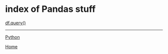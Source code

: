 # index of Pandas stuff

[df.query()](https://ch3ck3rs.github.io/knowledge_base/python/pandas/query.html)



---
[Python](https://ch3ck3rs.github.io/knowledge_base/python)

[Home](https://ch3ck3rs.github.io/knowledge_base)
